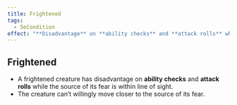 ```yaml
---
title: Frightened
tags:
  - 5eCondition
effect: "**Disadvantage** on **ability checks** and **attack rolls** while the source of its fear is within line of sight."
---
```


## Frightened
- A frightened creature has disadvantage on **ability checks** and **attack rolls** while the source of its fear is within line of sight.
- The creature can’t willingly move closer to the source of its fear.
